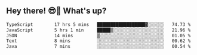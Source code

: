 ## Hey there! 😎👋 What's up?

<!--START_SECTION:waka-->

```txt
TypeScript        17 hrs 5 mins   ██████████████████▓░░░░░░   74.73 %
JavaScript        5 hrs 1 min     █████▒░░░░░░░░░░░░░░░░░░░   21.96 %
JSON              14 mins         ▒░░░░░░░░░░░░░░░░░░░░░░░░   01.05 %
Text              8 mins          ░░░░░░░░░░░░░░░░░░░░░░░░░   00.62 %
Java              7 mins          ░░░░░░░░░░░░░░░░░░░░░░░░░   00.54 %
```

<!--END_SECTION:waka-->

